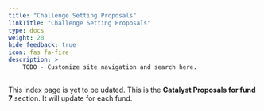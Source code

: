 ```yaml
---
title: "Challenge Setting Proposals"
linkTitle: "Challenge Setting Proposals"
type: docs
weight: 20
hide_feedback: true
icon: fas fa-fire
description: >
    TODO - Customize site navigation and search here. 
---
```


This index page is yet to be udated. 
This is the **Catalyst Proposals for fund 7** section. It will update for each fund.